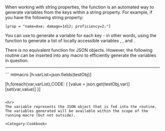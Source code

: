 When working with string properties, the function is an automated way to generate variables from the keys within a string property. For example, if you have the following string property:

``` mtmacro
[prop = "name=Axe; damage=1d12; proficiency=2;"]
```

You can use to generate a variable for each key - in other words, using the function to generate a list of locally accessible variables , , and .

There is no equivalent function for JSON objects. However, the following routine can be inserted into any macro to efficiently generate the variables in question.

<hr>
``` mtmacro
[h:varList=json.fields(testObj)]

[h,foreach(var,varList),CODE:
{
     [value = json.get(testObj,var)]
     [set(var,value)]
}]
```

<hr>
The variable represents the JSON object that is fed into the routine. The variables generated will be available within the scope of the running macro (but not outside).

<Category:Cookbook>